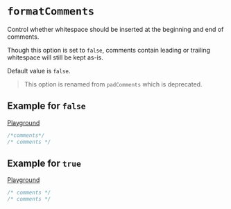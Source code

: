 # `formatComments`

Control whether whitespace should be inserted at the beginning and end of comments.

Though this option is set to `false`, comments contain leading or trailing whitespace will still be kept as-is.

Default value is `false`.

> This option is renamed from `padComments` which is deprecated.

## Example for `false`

[Playground](https://malva-play.vercel.app/?code=H4sIAAAAAAAAA9PXSs7PzU3NKynW0ufS11KA8RS09AGs222%2FGwAAAA%3D%3D&config=H4sIAAAAAAAAA6vmUlBQSssvyk0scc7PzU3NKylWslJIS8wpTuWqBQCk3Eq9HQAAAA%3D%3D&syntax=css)

```css
/*comments*/
/* comments */
```

## Example for `true`

[Playground](https://malva-play.vercel.app/?code=H4sIAAAAAAAAA9PXSs7PzU3NKynW0ufS11KA8RS09AGs222%2FGwAAAA%3D%3D&config=H4sIAAAAAAAAA6vmUlBQSssvyk0scc7PzU3NKylWslIoKSpN5aoFAEnSpIgcAAAA&syntax=css)

```css
/* comments */
/* comments */
```
